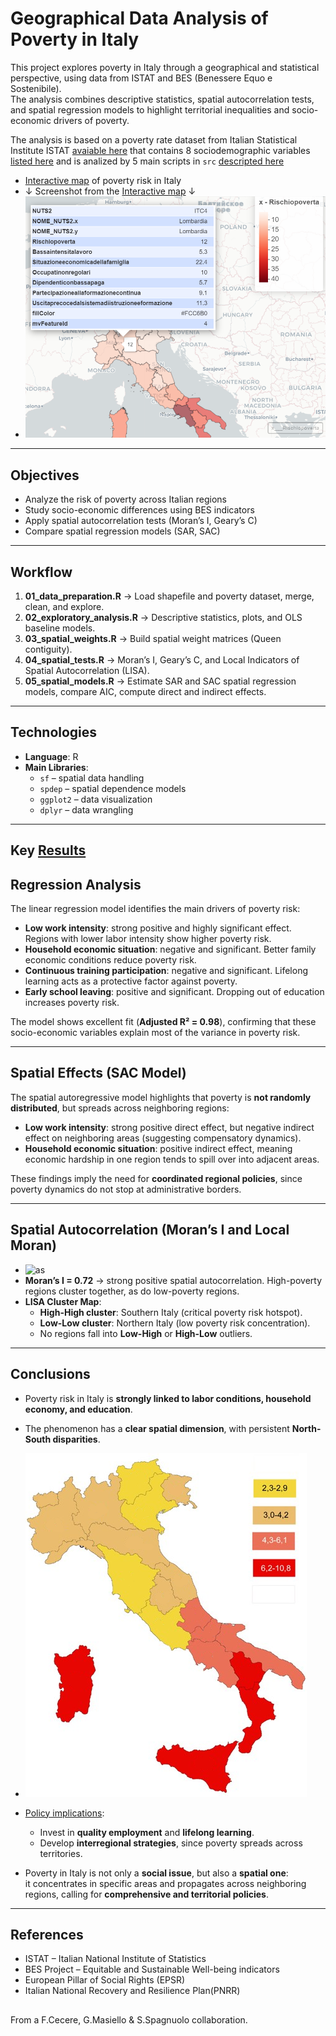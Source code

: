 # Geographical Data Analysis of Poverty in Italy

This project explores poverty in Italy through a geographical and statistical perspective, using data from ISTAT and BES (Benessere Equo e Sostenibile).  
The analysis combines descriptive statistics, spatial autocorrelation tests, and spatial regression models to highlight territorial inequalities and socio-economic drivers of poverty.

The analysis is based on a poverty rate dataset from Italian Statistical Institute ISTAT [avaiable here](data/readme.md) that contains 8 sociodemographic variables [listed here](data/vardescription.md) and is analized by 5 main scripts in `src` [descripted here](src/readme.md)


- [Interactive map](https://sasyspanish.github.io/Geographical-Data-Analysis-of-Poverty-in-Italy-with-R/results/maps/map.html) of poverty risk in Italy
- ↓ Screenshot from the [Interactive map](https://sasyspanish.github.io/Geographical-Data-Analysis-of-Poverty-in-Italy-with-R/results/maps/map.html) ↓ 
- ![screenshot from the interactive map](results/maps/pythonmap.png)
---

## Objectives
- Analyze the risk of poverty across Italian regions
- Study socio-economic differences using BES indicators
- Apply spatial autocorrelation tests (Moran’s I, Geary’s C)
- Compare spatial regression models (SAR, SAC)

---

## Workflow
1. **01_data_preparation.R** → Load shapefile and poverty dataset, merge, clean, and explore.  
2. **02_exploratory_analysis.R** → Descriptive statistics, plots, and OLS baseline models.  
3. **03_spatial_weights.R** → Build spatial weight matrices (Queen contiguity).  
4. **04_spatial_tests.R** → Moran’s I, Geary’s C, and Local Indicators of Spatial Autocorrelation (LISA).  
5. **05_spatial_models.R** → Estimate SAR and SAC spatial regression models, compare AIC, compute direct and indirect effects.

---

## Technologies
- **Language**: R  
- **Main Libraries**:  
  - `sf` – spatial data handling  
  - `spdep` – spatial dependence models  
  - `ggplot2` – data visualization  
  - `dplyr` – data wrangling  

---

## Key [Results](results/readme.md)

## Regression Analysis
The linear regression model identifies the main drivers of poverty risk:

- **Low work intensity**: strong positive and highly significant effect. Regions with lower labor intensity show higher poverty risk.  
- **Household economic situation**: negative and significant. Better family economic conditions reduce poverty risk.  
- **Continuous training participation**: negative and significant. Lifelong learning acts as a protective factor against poverty.  
- **Early school leaving**: positive and significant. Dropping out of education increases poverty risk.  

The model shows excellent fit (**Adjusted R² = 0.98**), confirming that these socio-economic variables explain most of the variance in poverty risk.

---

## Spatial Effects (SAC Model)
The spatial autoregressive model highlights that poverty is **not randomly distributed**, but spreads across neighboring regions:

- **Low work intensity**: strong positive direct effect, but negative indirect effect on neighboring areas (suggesting compensatory dynamics).  
- **Household economic situation**: positive indirect effect, meaning economic hardship in one region tends to spill over into adjacent areas.  

These findings imply the need for **coordinated regional policies**, since poverty dynamics do not stop at administrative borders.

---

## Spatial Autocorrelation (Moran’s I and Local Moran)
- ![as](results/maps/localmoran.pbg)
- **Moran’s I = 0.72** → strong positive spatial autocorrelation. High-poverty regions cluster together, as do low-poverty regions.  
- **LISA Cluster Map**:
  - **High-High cluster**: Southern Italy (critical poverty risk hotspot).  
  - **Low-Low cluster**: Northern Italy (low poverty risk concentration).  
  - No regions fall into **Low-High** or **High-Low** outliers.  

---

## Conclusions
- Poverty risk in Italy is **strongly linked to labor conditions, household economy, and education**.  
- The phenomenon has a **clear spatial dimension**, with persistent **North-South disparities**. 
 - ![aa](results/maps/italypovmap.png)
- [Policy implications](pnrr.md):
  - Invest in **quality employment** and **lifelong learning**.  
  - Develop **interregional strategies**, since poverty spreads across territories.  

- Poverty in Italy is not only a **social issue**, but also a **spatial one**:  
it concentrates in specific areas and propagates across neighboring regions, calling for **comprehensive and territorial policies**.





 
---

## References
- ISTAT – Italian National Institute of Statistics  
- BES Project – Equitable and Sustainable Well-being indicators  
- European Pillar of Social Rights (EPSR)  
- Italian National Recovery and Resilience Plan(PNRR)  


## 
From a F.Cecere, G.Masiello & S.Spagnuolo collaboration.
